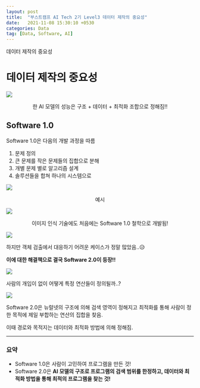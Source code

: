 ```yaml
---
layout: post
title:  "부스트캠프 AI Tech 2기 Level3 데이터 제작의 중요성"
date:   2021-11-08 15:30:10 +0530
categories: Data
tag: [Data, Software, AI]
---
```


데이터 제작의 중요성

# 데이터 제작의 중요성

![](https://i.imgur.com/en5gW9o.png)

<center>한 AI 모델의 성능은 구조 + 데이터 + 최적화 조합으로 정해짐!!</center>

## Software 1.0

Software 1.0은 다음의 개발 과정을 따름

1. 문제 정의
2. 큰 문제를 작은 문제들의 집합으로 분해
3. 개별 문제 별로 알고리즘 설계
4. 솔루션들을 합쳐 하나의 시스템으로


![](https://i.imgur.com/dX0oVWZ.png)

<center>예시</center>


![](https://i.imgur.com/eD0MAeW.png)

<center>이미지 인식 기술에도 처음에는 Software 1.0 철학으로 개발됨!
</center>

![](https://i.imgur.com/wiiAydS.png)


하지만 객체 검출에서 대응하기 어려운 케이스가 정말 많았음..😥

**이에 대한 해결책으로 결국 Software 2.0이 등장!!**

![](https://i.imgur.com/EzUPbcV.png)


사람의 개입이 없이 어떻게 특정 연산들이 정의될까..?

![](https://i.imgur.com/3P49u0o.png)


Software 2.0은 뉴럴넷의 구조에 의해 검색 영역이 정해지고 최적화를 통해 사람이 정한 목적에 제일 부합하는 연산의 집합을 찾음.

이때 경로와 목적지는 데이터와 최적화 방법에 의해 정해짐.

---

### 요약

* Software 1.0은 사람이 고민하여 프로그램을 만든 것!
* Software 2.0은 **AI 모델의 구조로 프로그램의 검색 범위를 한정하고, 데이터와 최적화 방법을 통해 최적의 프로그램을 찾는 것!**

